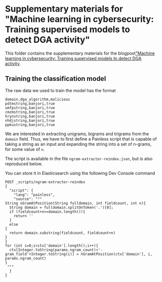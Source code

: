 # Supplementary materials for "Machine learning in cybersecurity: Training supervised models to detect DGA activity"
This folder contains the supplementary materials for the blogpost["Machine learning in cybersecurity: Training supervised models to detect DGA activity](https://www.elastic.co/blog/machine-learning-in-cybersecurity-training-supervised-models-to-detect-dga-activity).

## Training the classification model

The raw data we used to train the model has the format

```
domain,dga_algorithm,malicious
pdtmstring,banjori,true
umfpstring,banjori,true
cmzmstring,banjori,true
hrynstring,banjori,true
nhdjstring,banjori,true
ppkustring,banjori,true
```

We are interested in extracting unigrams, bigrams and trigrams from the 
`domain` field. Thus, we have to first define a Painless script that is
capable of taking a string as an input and expanding the string
into a set of n-grams, for some value of `n`. 

The script is available in the file `ngram-extractor-reindex.json`, but is also
reproduced below. 

You can store it in Elasticsearch using the following Dev Console command


```
POST _scripts/ngram-extractor-reindex
{
  "script": {
    "lang": "painless",
    "source": """
String nGramAtPosition(String fulldomain, int fieldcount, int n){
  String domain = fulldomain.splitOnToken('.')[0];
  if (fieldcount+n>=domain.length()){
    return ''
  }
  else 
{
  return domain.substring(fieldcount, fieldcount+n)
}
}
for (int i=0;i<ctx['domain'].length();i++){
  ctx[Integer.toString(params.ngram_count)+'-gram_field'+Integer.toString(i)] = nGramAtPosition(ctx['domain'], i, params.ngram_count)
}
 """
  }
}

```
